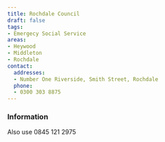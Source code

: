 ```yaml
---
title: Rochdale Council
draft: false
tags:
- Emergecy Social Service
areas:
- Heywood
- Middleton
- Rochdale
contact:
  addresses:
  - Number One Riverside, Smith Street, Rochdale
  phone:
  - 0300 303 8875
---
```


### Information
Also use 0845 121 2975

